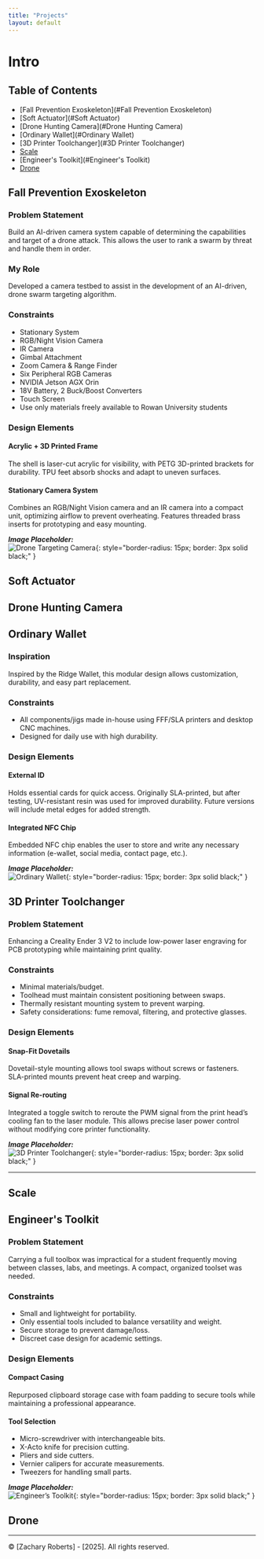 ```yaml
---
title: "Projects"
layout: default
---
```


# Intro



## Table of Contents
- [Fall Prevention Exoskeleton](#Fall Prevention Exoskeleton)
- [Soft Actuator](#Soft Actuator)
- [Drone Hunting Camera](#Drone Hunting Camera)
- [Ordinary Wallet](#Ordinary Wallet)
- [3D Printer Toolchanger](#3D Printer Toolchanger)
- [Scale](#Scale)
- [Engineer's Toolkit](#Engineer's Toolkit)
- [Drone](#Drone)


## Fall Prevention Exoskeleton
### Problem Statement
Build an AI-driven camera system capable of determining the capabilities and target of a drone attack. This allows the user to rank a swarm by threat and handle them in order.

### My Role
Developed a camera testbed to assist in the development of an AI-driven, drone swarm targeting algorithm.

### Constraints
- Stationary System  
- RGB/Night Vision Camera  
- IR Camera  
- Gimbal Attachment  
- Zoom Camera & Range Finder  
- Six Peripheral RGB Cameras  
- NVIDIA Jetson AGX Orin  
- 18V Battery, 2 Buck/Boost Converters  
- Touch Screen  
- Use only materials freely available to Rowan University students  

### Design Elements
#### Acrylic + 3D Printed Frame  
The shell is laser-cut acrylic for visibility, with PETG 3D-printed brackets for durability. TPU feet absorb shocks and adapt to uneven surfaces.

#### Stationary Camera System  
Combines an RGB/Night Vision camera and an IR camera into a compact unit, optimizing airflow to prevent overheating. Features threaded brass inserts for prototyping and easy mounting.

**_Image Placeholder:_**  
![Drone Targeting Camera](path/to/drone_camera_image.png){: style="border-radius: 15px; border: 3px solid black;" }

## Soft Actuator

## Drone Hunting Camera

## Ordinary Wallet
### Inspiration
Inspired by the Ridge Wallet, this modular design allows customization, durability, and easy part replacement.

### Constraints
- All components/jigs made in-house using FFF/SLA printers and desktop CNC machines.  
- Designed for daily use with high durability.  

### Design Elements
#### External ID  
Holds essential cards for quick access. Originally SLA-printed, but after testing, UV-resistant resin was used for improved durability. Future versions will include metal edges for added strength.

#### Integrated NFC Chip  
Embedded NFC chip enables the user to store and write any necessary information (e-wallet, social media, contact page, etc.).

**_Image Placeholder:_**  
![Ordinary Wallet](path/to/wallet_image.png){: style="border-radius: 15px; border: 3px solid black;" }

## 3D Printer Toolchanger
### Problem Statement
Enhancing a Creality Ender 3 V2 to include low-power laser engraving for PCB prototyping while maintaining print quality.

### Constraints
- Minimal materials/budget.  
- Toolhead must maintain consistent positioning between swaps.  
- Thermally resistant mounting system to prevent warping.  
- Safety considerations: fume removal, filtering, and protective glasses.  

### Design Elements
#### Snap-Fit Dovetails  
Dovetail-style mounting allows tool swaps without screws or fasteners. SLA-printed mounts prevent heat creep and warping.

#### Signal Re-routing  
Integrated a toggle switch to reroute the PWM signal from the print head’s cooling fan to the laser module. This allows precise laser power control without modifying core printer functionality.

**_Image Placeholder:_**  
![3D Printer Toolchanger](path/to/toolchanger_image.png){: style="border-radius: 15px; border: 3px solid black;" }

---
## Scale

## Engineer's Toolkit
### Problem Statement
Carrying a full toolbox was impractical for a student frequently moving between classes, labs, and meetings. A compact, organized toolset was needed.

### Constraints
- Small and lightweight for portability.  
- Only essential tools included to balance versatility and weight.  
- Secure storage to prevent damage/loss.  
- Discreet case design for academic settings.  

### Design Elements
#### Compact Casing  
Repurposed clipboard storage case with foam padding to secure tools while maintaining a professional appearance.

#### Tool Selection  
- Micro-screwdriver with interchangeable bits.  
- X-Acto knife for precision cutting.  
- Pliers and side cutters.  
- Vernier calipers for accurate measurements.  
- Tweezers for handling small parts.  

**_Image Placeholder:_**  
![Engineer’s Toolkit](path/to/toolkit_image.png){: style="border-radius: 15px; border: 3px solid black;" }

## Drone




---

&copy; [Zachary Roberts] - [2025]. All rights reserved.
